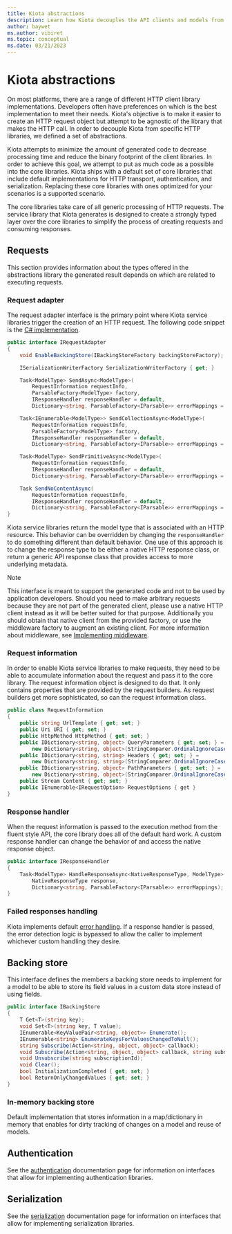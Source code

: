 ```yaml
---
title: Kiota abstractions
description: Learn how Kiota decouples the API clients and models from the underlying implementations of HTTP, authentication, and serialization.
author: baywet
ms.author: vibiret
ms.topic: conceptual
ms.date: 03/21/2023
---
```


# Kiota abstractions

On most platforms, there are a range of different HTTP client library implementations. Developers often have preferences on which is the best implementation to meet their needs. Kiota's objective is to make it easier to create an HTTP request object but attempt to be agnostic of the library that makes the HTTP call. In order to decouple Kiota from specific HTTP libraries, we defined a set of abstractions.

Kiota attempts to minimize the amount of generated code to decrease processing time and reduce the binary footprint of the client libraries. In order to achieve this goal, we attempt to put as much code as a possible into the core libraries. Kiota ships with a default set of core libraries that include default implementations for HTTP transport, authentication, and serialization. Replacing these core libraries with ones optimized for your scenarios is a supported scenario.

The core libraries take care of all generic processing of HTTP requests. The service library that Kiota generates is designed to create a strongly typed layer over the core libraries to simplify the process of creating requests and consuming responses.

## Requests

This section provides information about the types offered in the abstractions library the generated result depends on which are related to executing requests.

### Request adapter

The request adapter interface is the primary point where Kiota service libraries trigger the creation of an HTTP request. The following code snippet is the [C# implementation](https://github.com/microsoft/kiota/blob/main/abstractions/dotnet/src/IRequestAdapter.cs).

```csharp
public interface IRequestAdapter
{
    void EnableBackingStore(IBackingStoreFactory backingStoreFactory);

    ISerializationWriterFactory SerializationWriterFactory { get; }

    Task<ModelType> SendAsync<ModelType>(
        RequestInformation requestInfo,
        ParsableFactory<ModelType> factory,
        IResponseHandler responseHandler = default,
        Dictionary<string, ParsableFactory<IParsable>> errorMappings = default) where ModelType : IParsable;

    Task<IEnumerable<ModelType>> SendCollectionAsync<ModelType>(
        RequestInformation requestInfo,
        ParsableFactory<ModelType> factory,
        IResponseHandler responseHandler = default,
        Dictionary<string, ParsableFactory<IParsable>> errorMappings = default) where ModelType : IParsable;

    Task<ModelType> SendPrimitiveAsync<ModelType>(
        RequestInformation requestInfo,
        IResponseHandler responseHandler = default,
        Dictionary<string, ParsableFactory<IParsable>> errorMappings = default);

    Task SendNoContentAsync(
        RequestInformation requestInfo,
        IResponseHandler responseHandler = default,
        Dictionary<string, ParsableFactory<IParsable>> errorMappings = default);
}
```

Kiota service libraries return the model type that is associated with an HTTP resource. This behavior can be overridden by changing the `responseHandler` to do something different than default behavior. One use of this approach is to change the response type to be either a native HTTP response class, or return a generic API response class that provides access to more underlying metadata.

> [!NOTE]
> This interface is meant to support the generated code and not to be used by application developers. Should you need to make arbitrary requests because they are not part of the generated client, please use a native HTTP client instead as it will be better suited for that purpose. Additionally you should obtain that native client from the provided factory, or use the middleware factory to augment an existing client. For more information about middleware, see [Implementing middleware](./middleware.md).

### Request information

In order to enable Kiota service libraries to make requests, they need to be able to accumulate information about the request and pass it to the core library. The request information object is designed to do that. It only contains properties that are provided by the request builders. As request builders get more sophisticated, so can the request information class.

```csharp
public class RequestInformation
{
    public string UrlTemplate { get; set; }
    public Uri URI { get; set; }
    public HttpMethod HttpMethod { get; set; }
    public IDictionary<string, object> QueryParameters { get; set; } =
        new Dictionary<string, object>(StringComparer.OrdinalIgnoreCase);
    public IDictionary<string, string> Headers { get; set; } =
        new Dictionary<string, string>(StringComparer.OrdinalIgnoreCase);
    public IDictionary<string, object> PathParameters { get; set; } =
        new Dictionary<string, object>(StringComparer.OrdinalIgnoreCase);
    public Stream Content { get; set; }
    public IEnumerable<IRequestOption> RequestOptions { get }
}
```

### Response handler

When the request information is passed to the execution method from the fluent style API, the core library does all of the default hard work. A custom response handler can change the behavior of and access the native response object.

```csharp
public interface IResponseHandler
{
    Task<ModelType> HandleResponseAsync<NativeResponseType, ModelType>(
        NativeResponseType response,
        Dictionary<string, ParsableFactory<IParsable>> errorMappings);
}
```

### Failed responses handling

Kiota implements default [error handling](errors.md). If a response handler is passed, the error detection logic is bypassed to allow the caller to implement whichever custom handling they desire.

## Backing store

This interface defines the members a backing store needs to implement for a model to be able to store its field values in a custom data store instead of using fields.

```csharp
public interface IBackingStore
{
    T Get<T>(string key);
    void Set<T>(string key, T value);
    IEnumerable<KeyValuePair<string, object>> Enumerate();
    IEnumerable<string> EnumerateKeysForValuesChangedToNull();
    string Subscribe(Action<string, object, object> callback);
    void Subscribe(Action<string, object, object> callback, string subscriptionId);
    void Unsubscribe(string subscriptionId);
    void Clear();
    bool InitializationCompleted { get; set; }
    bool ReturnOnlyChangedValues { get; set; }
}
```

### In-memory backing store

Default implementation that stores information in a map/dictionary in memory that enables for dirty tracking of changes on a model and reuse of models.

## Authentication

See the [authentication](./authentication.md) documentation page for information on interfaces that allow for implementing authentication libraries.

## Serialization

See the [serialization](serialization.md) documentation page for information on interfaces that allow for implementing serialization libraries.
